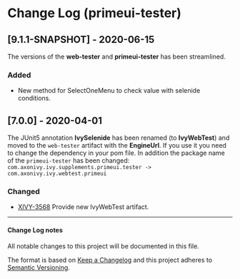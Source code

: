 # Change Log (primeui-tester)

## [9.1.1-SNAPSHOT] - 2020-06-15

The versions of the **web-tester** and **primeui-tester** has been streamlined.

### Added

- New method for SelectOneMenu to check value with selenide conditions.

## [7.0.0] - 2020-04-01

The JUnit5 annotation **IvySelenide** has been renamed (to **IvyWebTest**) and moved to the
`web-tester` artifact with the **EngineUrl**. If you use it you need to change the dependency in your
pom file.
In addition the package name of the `primeui-tester` has been changed: 
`com.axonivy.ivy.supplements.primeui.tester -> com.axonivy.ivy.webtest.primeui`

### Changed

- [XIVY-3568](https://jira.axonivy.com/jira/browse/XIVY-3568)
  Provide new IvyWebTest artifact.

---

#### Change Log notes

All notable changes to this project will be documented in this file.
 
The format is based on [Keep a Changelog](http://keepachangelog.com/)
and this project adheres to [Semantic Versioning](http://semver.org/).